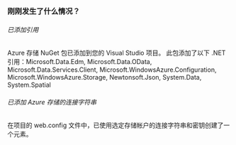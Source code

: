 ### 刚刚发生了什么情况？

###### 已添加引用

Azure 存储 NuGet 包已添加到您的 Visual Studio 项目。
此包添加了以下 .NET 引用：Microsoft.Data.Edm, Microsoft.Data.OData, Microsoft.Data.Services.Client, Microsoft.WindowsAzure.Configuration, Microsoft.WindowsAzure.Storage, Newtonsoft.Json, System.Data, System.Spatial

###### 已添加 Azure 存储的连接字符串

在项目的 web.config 文件中，已使用选定存储帐户的连接字符串和密钥创建了一个元素。

